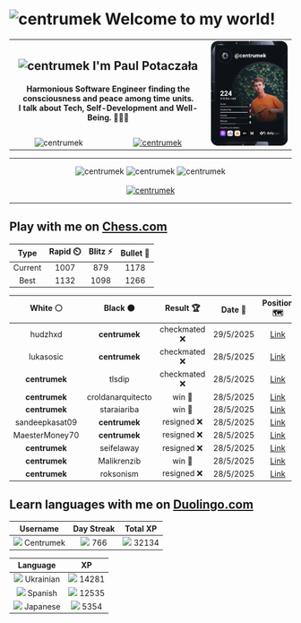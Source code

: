 <h1>
  <img
    src="https://emojis.slackmojis.com/emojis/images/1531849430/4246/blob-sunglasses.gif"
    width="30"
    alt="centrumek"
  />
  Welcome to my world!
</h1>

<table>
  <tbody>
    <tr>
      <td align="center" width="70%" colspan="2">
        <h2>
          <img
            src="https://raw.githubusercontent.com/MartinHeinz/MartinHeinz/master/wave.gif"
            width="30px"
            alt="centrumek"
          />
          I'm Paul Potaczała
        </h2>
        <h4>
          Harmonious Software Engineer finding the consciousness and peace among time units.
          <br/>
          I talk about Tech, Self-Development and Well-Being. 🌿🧘🚀
        </h4>
      </td>
      <td width="30%" rowspan="2">
        <a href="https://app.daily.dev/centrumek">
          <img
            src="./devcard.svg"
            alt="centrumek"
          />
        </a>
      </td>
    </tr>
    <tr align="center">
      <td>
        <img
          src="https://komarev.com/ghpvc/?username=centrumek&label=visitors&color=0e75b6&style=flat"
          alt="centrumek"
        >
      </td>
      <td>
        <a href="https://stackoverflow.com/users/14496012/centrumek">
          <img
            src="https://stackoverflow.com/users/flair/14496012.png?theme=dark"
            alt="centrumek"
          >
        </a>
      </td>
    </tr>
  </tbody>
</table>

---
<div align="center">
  <img 
    src="https://github-readme-stats.vercel.app/api?username=centrumek&show_icons=true&count_private=true&theme=dark&hide_border=true&hide=issues,contribs&bg_color=00000000"
    alt="centrumek"
  />
  <img
    src="https://github-readme-stats.vercel.app/api/top-langs/?username=centrumek&layout=compact&hide_border=true&theme=dark&bg_color=00000000&langs_count=6&exclude_repo=air-statistic-app"
    alt="centrumek"
  />
  <img 
    src="https://github-readme-streak-stats.herokuapp.com?user=centrumek&theme=dark&hide_border=true&background=FFFFFF00"
    alt="centrumek"
  />
  <br/>
  <br/>
  <a href="https://www.buymeacoffee.com/centrumek">
    <img
      src="https://cdn.buymeacoffee.com/buttons/v2/default-orange.png"
      height="50"
      width="210"
      alt="centrumek"
    />
  </a>
</div>

---

## Play with me on [Chess.com](https://www.chess.com/member/centrumek)

<div align="center">
<!--START_SECTION:chessStats-->
<!-- Automatically generated with https://github.com/Balastrong/chess-stats-action -->

| Type | Rapid ⏲️ | Blitz ⚡ | Bullet 🔫 |
|:---:|:---:|:---:|:---:|
| Current | 1007 | 879 | 1178 |
| Best | 1132 | 1098 | 1266 |

| White ⚪ | Black ⚫ | Result 🏆 | Date 📅 | Position 🗺️ | Type 🕕 |
|:---:|:---:|:---:|:---:|:---:|:---:|
| hudzhxd | **centrumek** | checkmated ❌ | 29/5/2025 | <a href="http://www.ee.unb.ca/cgi-bin/tervo/fen.pl?select=1Qkr4/Bp1b4/2p5/1q6/3p2P1/2n2P1P/2P2RK1/4R3 b - - 1 32">Link</a> | Blitz |
| lukasosic | **centrumek** | checkmated ❌ | 28/5/2025 | <a href="http://www.ee.unb.ca/cgi-bin/tervo/fen.pl?select=4kr2/4Q3/7R/pp2R3/2pP4/P7/5PP1/6K1 b - - 0 34">Link</a> | Blitz |
| **centrumek** | tlsdip | checkmated ❌ | 28/5/2025 | <a href="http://www.ee.unb.ca/cgi-bin/tervo/fen.pl?select=RN6/3Q2pp/1p1p1bk1/2p2p2/8/4P3/2P2PPP/3q2K1 w - - 1 36">Link</a> | Blitz |
| **centrumek** | croldanarquitecto | win 🥇 | 28/5/2025 | <a href="http://www.ee.unb.ca/cgi-bin/tervo/fen.pl?select=7Q/8/2K5/3Q4/6P1/3k4/8/8 b - - 2 62">Link</a> | Blitz |
| **centrumek** | staraiariba | win 🥇 | 28/5/2025 | <a href="http://www.ee.unb.ca/cgi-bin/tervo/fen.pl?select=2kr2nr/ppqnp1bp/2p2pp1/3p4/PP1P4/2NBP2P/2P1QPP1/R1B1K2R b KQ b3 0 11">Link</a> | Blitz |
| sandeepkasat09 | **centrumek** | resigned ❌ | 28/5/2025 | <a href="http://www.ee.unb.ca/cgi-bin/tervo/fen.pl?select=1r4r1/p3kp1p/4p3/2p5/8/2P1p1P1/PP2QP1P/3R1RK1 w - - 0 29">Link</a> | Blitz |
| MaesterMoney70 | **centrumek** | resigned ❌ | 28/5/2025 | <a href="http://www.ee.unb.ca/cgi-bin/tervo/fen.pl?select=r1b1k1nr/pp3Q1p/2p1p3/3pP1p1/8/2PBP3/PP4PP/RN3RK1 b kq - 0 13">Link</a> | Blitz |
| **centrumek** | seifelaway | resigned ❌ | 28/5/2025 | <a href="http://www.ee.unb.ca/cgi-bin/tervo/fen.pl?select=6k1/5ppp/4p3/8/4P3/3PK3/6rP/8 w - - 0 29">Link</a> | Blitz |
| **centrumek** | Malikrenzib | win 🥇 | 28/5/2025 | <a href="http://www.ee.unb.ca/cgi-bin/tervo/fen.pl?select=3R1rk1/p5Qp/2p5/1p3b2/8/P1B1P2P/5P2/2K5 b - - 0 27">Link</a> | Blitz |
| **centrumek** | roksonism | resigned ❌ | 28/5/2025 | <a href="http://www.ee.unb.ca/cgi-bin/tervo/fen.pl?select=r5k1/pb4pp/2pb2r1/3pp3/7q/2N2P1P/PPP5/R1B2R1K w - - 0 19">Link</a> | Blitz |

<!--END_SECTION:chessStats-->
</div>

## Learn languages with me on [Duolingo.com](https://www.duolingo.com/profile/Centrumek)

<div align="center">
<!--START_SECTION:duolingoStats-->
<!-- Automatically generated with https://github.com/centrumek/duolingo-readme-stats-->

| Username | Day Streak | Total XP |
|:---:|:---:|:---:|
| <img src="https://raw.githubusercontent.com/centrumek/duolingo-readme-stats/main/assets/duolingo.png" height="12"> Centrumek | <img src="https://raw.githubusercontent.com/centrumek/duolingo-readme-stats/main/assets/streakinactive.svg" height="12"> 766 | <img src="https://raw.githubusercontent.com/centrumek/duolingo-readme-stats/main/assets/xp.svg" height="12"> 32134 | <img src="https://raw.githubusercontent.com/centrumek/duolingo-readme-stats/main/assets/xp.svg" height="12"> 0 |

| Language | XP |
|:---:|:---:|
| <img src="https://raw.githubusercontent.com/centrumek/duolingo-readme-stats/main/assets/langs/ukrainian.svg" height="12"> Ukrainian | <img src="https://raw.githubusercontent.com/centrumek/duolingo-readme-stats/main/assets/xp.svg" height="12"> 14281 |
| <img src="https://raw.githubusercontent.com/centrumek/duolingo-readme-stats/main/assets/langs/spanish.svg" height="12"> Spanish | <img src="https://raw.githubusercontent.com/centrumek/duolingo-readme-stats/main/assets/xp.svg" height="12"> 12535 |
| <img src="https://raw.githubusercontent.com/centrumek/duolingo-readme-stats/main/assets/langs/japanese.svg" height="12"> Japanese | <img src="https://raw.githubusercontent.com/centrumek/duolingo-readme-stats/main/assets/xp.svg" height="12"> 5354 |

<!--END_SECTION:duolingoStats-->
</div>
<!--
**centrumek/centrumek** is a ✨ _special_ ✨ repository because its `README.md` (this file) appears on your GitHub profile.

Here are some ideas to get you started:

- 🔭 I’m currently working on ...
- 🌱 I’m currently learning ...
- 👯 I’m looking to collaborate on ...
- 🤔 I’m looking for help with ...
- 💬 Ask me about ...
- 📫 How to reach me: ...
- 😄 Pronouns: ...
- ⚡ Fun fact: ...
-->
